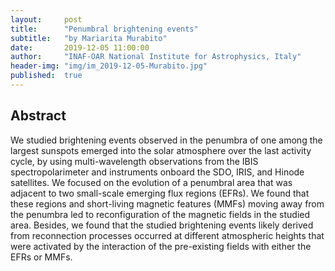 ```yaml
---
layout:     post
title:      "Penumbral brightening events"
subtitle:   "by Mariarita Murabito"
date:       2019-12-05 11:00:00
author:     "INAF-OAR National Institute for Astrophysics, Italy"
header-img: "img/im_2019-12-05-Murabito.jpg"
published:  true
---
```


## Abstract
We studied brightening events observed in the penumbra of one among the largest sunspots emerged into the solar atmosphere over the last activity cycle, by using multi-wavelength observations from the IBIS spectropolarimeter and instruments onboard the SDO, IRIS, and Hinode satellites.
We focused on the evolution of a penumbral area that was adjacent to two small-scale emerging flux regions (EFRs). We found that these regions and short-living magnetic features (MMFs) moving away from the penumbra led to reconfiguration of the magnetic fields in the studied area. Besides, we found that the studied brightening events likely derived from reconnection processes occurred at different atmospheric heights that were activated by the interaction of the pre-existing fields with either the EFRs or MMFs.
